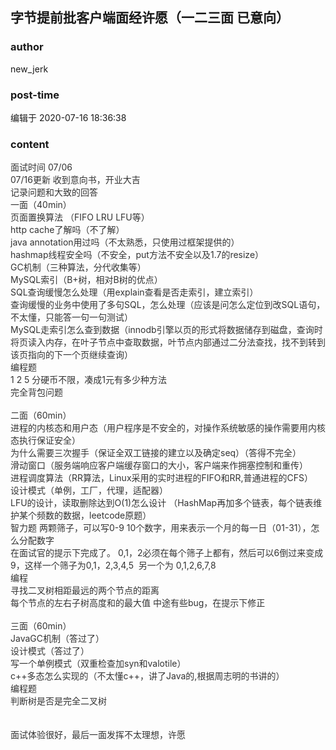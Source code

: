 ## 字节提前批客户端面经许愿（一二三面 已意向）
### author 
new_jerk
### post-time 

编辑于  2020-07-16 18:36:38
### content 
<div class="post-topic-des nc-post-content">
 <div>
  <span style="color: rgb(51,51,51);">
   面试时间 07/06
  </span>
 </div>
 <span style="color: rgb(51,51,51);">
  07/16更新 收到意向书，开业大吉
  <br/>
 </span>
 <div>
  <span style="color: rgb(51,51,51);">
   记录问题和大致的回答
  </span>
 </div>
 <span style="color: rgb(51,51,51);">
  一面（40min）
 </span>
 <br/>
 <span style="color: rgb(51,51,51);">
  页面置换算法 （FIFO LRU LFU等）
 </span>
 <br/>
 <span style="color: rgb(51,51,51);">
  http cache了解吗（不了解）
 </span>
 <br/>
 <span style="color: rgb(51,51,51);">
  java annotation用过吗（不太熟悉，只使用过框架提供的）
 </span>
 <br/>
 <span style="color: rgb(51,51,51);">
  hashmap线程安全吗（不安全，put方法不安全以及1.7的resize）
 </span>
 <br/>
 <span style="color: rgb(51,51,51);">
  GC机制（三种算法，分代收集等）
 </span>
 <br/>
 <span style="color: rgb(51,51,51);">
  MySQL索引（B+树，相对B树的优点）
 </span>
 <br/>
 <span style="color: rgb(51,51,51);">
  SQL查询缓慢怎么处理（用explain查看是否走索引，建立索引）
 </span>
 <br/>
 <span style="color: rgb(51,51,51);">
  查询缓慢的业务中使用了多句SQL，怎么处理（应该是问怎么定位到改SQL语句，不太懂，只能答一句一句测试）
 </span>
 <br/>
 <span style="color: rgb(51,51,51);">
  MySQL走索引怎么查到数据（innodb引擎以页的形式将数据储存到磁盘，查询时将页读入内存，在叶子节点中查取数据，叶节点内部通过二分法查找，找不到转到该页指向的下一个页继续查询）
 </span>
 <br/>
 <span style="color: rgb(51,51,51);">
  编程题
 </span>
 <br/>
 <span style="color: rgb(51,51,51);">
  1 2 5 分硬币不限，凑成1元有多少种方法
 </span>
 <br/>
 <span style="color: rgb(51,51,51);">
  完全背包问题
 </span>
 <br/>
 <br/>
 <span style="color: rgb(51,51,51);">
  二面（60min）
 </span>
 <br/>
 <span style="color: rgb(51,51,51);">
  进程的内核态和用户态（用户程序是不安全的，对操作系统敏感的操作需要用内核态执行保证安全）
 </span>
 <br/>
 <span style="color: rgb(51,51,51);">
  为什么需要三次握手（保证全双工链接的建立以及确定seq）（答得不完全）
 </span>
 <br/>
 <span style="color: rgb(51,51,51);">
  滑动窗口（服务端响应客户端缓存窗口的大小，客户端来作拥塞控制和重传）
 </span>
 <br/>
 <span style="color: rgb(51,51,51);">
  进程调度算法（RR算法，Linux采用的实时进程的FIFO和RR,普通进程的CFS）
 </span>
 <br/>
 <span style="color: rgb(51,51,51);">
  设计模式（单例，工厂，代理，适配器）
 </span>
 <br/>
 <span style="color: rgb(51,51,51);">
  LFU的设计，读取删除达到O(1)怎么设计 （HashMap再加多个链表，每个链表维护某个频数的数据，leetcode原题）
 </span>
 <br/>
 <span style="color: rgb(51,51,51);">
  智力题 两颗筛子，可以写0-9 10个数字，用来表示一个月的每一日（01-31），怎么分配数字
 </span>
 <br/>
 <span style="color: rgb(51,51,51);">
  在面试官的提示下完成了。 0,1，2必须在每个筛子上都有，然后可以6倒过来变成9，这样一个筛子为0,1，2,3,4,5  另一个为 0,1,2,6,7,8
 </span>
 <br/>
 <span style="color: rgb(51,51,51);">
  编程
 </span>
 <br/>
 <span style="color: rgb(51,51,51);">
  寻找二叉树相距最远的两个节点的距离
 </span>
 <br/>
 <span style="color: rgb(51,51,51);">
  每个节点的左右子树高度和的最大值 中途有些bug，在提示下修正
 </span>
 <br/>
 <br/>
 <span style="color: rgb(51,51,51);">
  三面（60min）
 </span>
 <br/>
 <span style="color: rgb(51,51,51);">
  JavaGC机制（答过了）
 </span>
 <br/>
 <span style="color: rgb(51,51,51);">
  设计模式（答过了）
 </span>
 <br/>
 <span style="color: rgb(51,51,51);">
  写一个单例模式（双重检查加syn和valotile）
 </span>
 <br/>
 <span style="color: rgb(51,51,51);">
  c++多态怎么实现的（不太懂c++，讲了Java的,根据周志明的书讲的）
 </span>
 <br/>
 <span style="color: rgb(51,51,51);">
  编程题
 </span>
 <br/>
 <span style="color: rgb(51,51,51);">
  判断树是否是完全二叉树
 </span>
 <br/>
 <br/>
 <br/>
 <span style="color: rgb(51,51,51);">
  面试体验很好，最后一面发挥不太理想，许愿
 </span>
</div>
